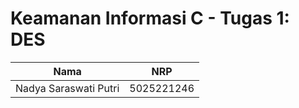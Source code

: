 # Keamanan Informasi C - Tugas 1: DES

| Nama | NRP |
|------|-----|
| Nadya Saraswati Putri | 5025221246 |